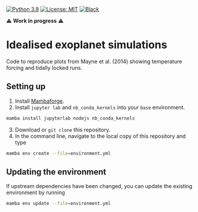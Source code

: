[![Python 3.8](https://img.shields.io/badge/python-3.8-blue.svg?logo=python&logoColor=white)](https://www.python.org/downloads/)
[![License: MIT](https://img.shields.io/badge/License-MIT-black.svg)](LICENSE)
[![Black](https://img.shields.io/badge/code%20style-black-000000.svg)](https://github.com/psf/black)

:warning: **Work in progress** :warning:

# Idealised exoplanet simulations
Code to reproduce plots from Mayne et al. (2014) showing temperature forcing and tidally locked runs.

## Setting up
1. Install [Mambaforge](https://github.com/conda-forge/miniforge#mambaforge).
2. Install `jupyter lab` and `nb_conda_kernels` into your `base` environment.
```bash
mamba install jupyterlab nodejs nb_conda_kernels
```
3. Download or `git clone` this repository.
4. In the command line, navigate to the local copy of this repository and type
```bash
mamba env create --file=environment.yml
```

## Updating the environment
If upstream dependencies have been changed, you can update the existing environment by running
```bash
mamba env update --file=environment.yml
```
